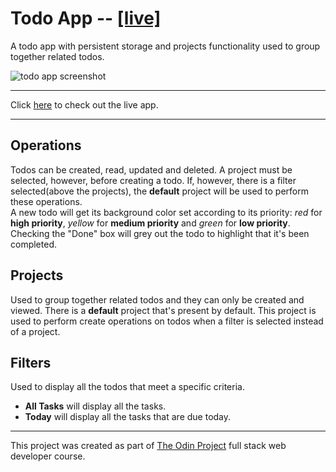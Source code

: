 # Todo App -- [[live]]()

A todo app with persistent storage and projects functionality used to group together related todos.

![todo app screenshot](https://i.imgur.com/4fjII2X.png)
___
Click [here]() to check out the live app.
___


## Operations
Todos can be created, read, updated and deleted. A project must be selected, however, before creating a todo. If, however, there is a filter selected(above the projects), the **default** project will be used to perform these operations.  
A new todo will get its background color set according to its priority: *red* for **high priority**, *yellow* for **medium priority** and *green* for **low priority**.  
Checking the "Done" box will grey out the todo to highlight that it's been completed.
## Projects
Used to group together related todos and they can only be created and viewed. There is a **default** project that's present by default. This project is used to perform create operations on todos when a filter is selected instead of a project.
## Filters
Used to display all the todos that meet a specific criteria.
  - **All Tasks** will display all the tasks.
  - **Today** will display all the tasks that are due today.

___
This project was created as part of [The Odin Project](https://www.theodinproject.com) full stack web developer course.
